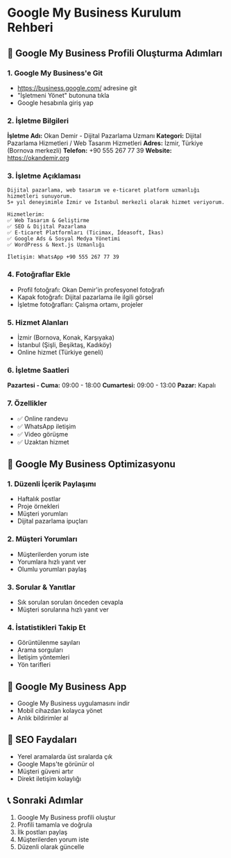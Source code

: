 # Google My Business Kurulum Rehberi

## 🎯 Google My Business Profili Oluşturma Adımları

### 1. Google My Business'e Git
- https://business.google.com/ adresine git
- "İşletmeni Yönet" butonuna tıkla
- Google hesabınla giriş yap

### 2. İşletme Bilgileri
**İşletme Adı:** Okan Demir - Dijital Pazarlama Uzmanı
**Kategori:** Dijital Pazarlama Hizmetleri / Web Tasarım Hizmetleri
**Adres:** İzmir, Türkiye (Bornova merkezli)
**Telefon:** +90 555 267 77 39
**Website:** https://okandemir.org

### 3. İşletme Açıklaması
```
Dijital pazarlama, web tasarım ve e-ticaret platform uzmanlığı hizmetleri sunuyorum. 
5+ yıl deneyimimle İzmir ve İstanbul merkezli olarak hizmet veriyorum.

Hizmetlerim:
✅ Web Tasarım & Geliştirme
✅ SEO & Dijital Pazarlama  
✅ E-ticaret Platformları (Ticimax, İdeasoft, İkas)
✅ Google Ads & Sosyal Medya Yönetimi
✅ WordPress & Next.js Uzmanlığı

İletişim: WhatsApp +90 555 267 77 39
```

### 4. Fotoğraflar Ekle
- Profil fotoğrafı: Okan Demir'in profesyonel fotoğrafı
- Kapak fotoğrafı: Dijital pazarlama ile ilgili görsel
- İşletme fotoğrafları: Çalışma ortamı, projeler

### 5. Hizmet Alanları
- İzmir (Bornova, Konak, Karşıyaka)
- İstanbul (Şişli, Beşiktaş, Kadıköy)
- Online hizmet (Türkiye geneli)

### 6. İşletme Saatleri
**Pazartesi - Cuma:** 09:00 - 18:00
**Cumartesi:** 09:00 - 13:00
**Pazar:** Kapalı

### 7. Özellikler
- ✅ Online randevu
- ✅ WhatsApp iletişim
- ✅ Video görüşme
- ✅ Uzaktan hizmet

## 🚀 Google My Business Optimizasyonu

### 1. Düzenli İçerik Paylaşımı
- Haftalık postlar
- Proje örnekleri
- Müşteri yorumları
- Dijital pazarlama ipuçları

### 2. Müşteri Yorumları
- Müşterilerden yorum iste
- Yorumlara hızlı yanıt ver
- Olumlu yorumları paylaş

### 3. Sorular & Yanıtlar
- Sık sorulan soruları önceden cevapla
- Müşteri sorularına hızlı yanıt ver

### 4. İstatistikleri Takip Et
- Görüntülenme sayıları
- Arama sorguları
- İletişim yöntemleri
- Yön tarifleri

## 📱 Google My Business App
- Google My Business uygulamasını indir
- Mobil cihazdan kolayca yönet
- Anlık bildirimler al

## 🎯 SEO Faydaları
- Yerel aramalarda üst sıralarda çık
- Google Maps'te görünür ol
- Müşteri güveni artır
- Direkt iletişim kolaylığı

## 📞 Sonraki Adımlar
1. Google My Business profili oluştur
2. Profili tamamla ve doğrula
3. İlk postları paylaş
4. Müşterilerden yorum iste
5. Düzenli olarak güncelle

